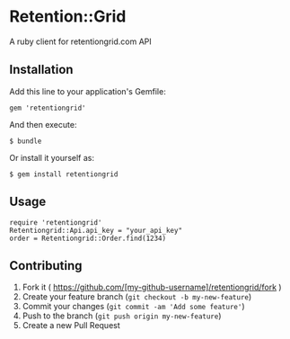 # Retention::Grid

A ruby client for retentiongrid.com API

## Installation

Add this line to your application's Gemfile:

    gem 'retentiongrid'

And then execute:

    $ bundle

Or install it yourself as:

    $ gem install retentiongrid

## Usage

    require 'retentiongrid'
    Retentiongrid::Api.api_key = "your_api_key"
    order = Retentiongrid::Order.find(1234)

## Contributing

1. Fork it ( https://github.com/[my-github-username]/retentiongrid/fork )
2. Create your feature branch (`git checkout -b my-new-feature`)
3. Commit your changes (`git commit -am 'Add some feature'`)
4. Push to the branch (`git push origin my-new-feature`)
5. Create a new Pull Request
